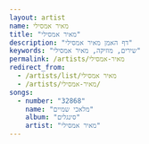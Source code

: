 ```yaml
---
layout: artist
name: מאיר אמסילי
title: "מאיר אמסילי"
description: "דף האמן מאיר אמסילי"
keywords: "שירים, מוזיקה, מאיר אמסילי"
permalink: /artists/מאיר-אמסילי
redirect_from:
  - /artists/list/מאיר אמסילי
  - /artists/מאיר-אמסילי/
songs:
  - number: "32868"
    name: "מלאכי שמיים"
    album: "סינגלים"
    artist: "מאיר אמסילי"
---
```

